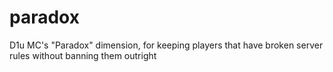 # paradox
D1u MC's "Paradox" dimension, for keeping players that have broken server rules without banning them outright
